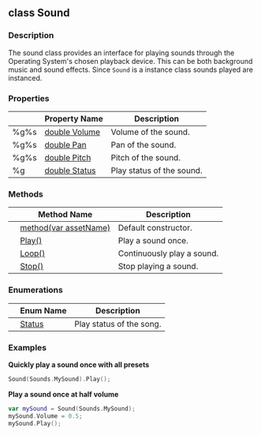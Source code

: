 ## class Sound ##

### Description ###
The sound class provides an interface for playing sounds through the Operating System's chosen playback device. This can be both background music and sound effects. Since `Sound` is a instance class sounds played are instanced.

### Properties ###
| | Property Name | Description |
|-|-------------- | ------------|
|%g%s| [double Volume](/Audio/Sound/Volume) | Volume of the sound. |
|%g%s| [double Pan](/Audio/Sound/Pan) | Pan of the sound. |
|%g%s| [double Pitch](/Audio/Sound/Pitch) | Pitch of the sound. |
|%g| [double Status](/Audio/Sound/Status) | Play status of the sound. |

### Methods ###
| | Method Name | Description |
|-|------------ | ------------|
| | [method(var assetName)](/Audio/Sound/Constructor) | Default constructor. |
| | [Play()](/Audio/Sound/Play) | Play a sound once. |
| | [Loop()](/Audio/Sound/Loop) | Continuously play a sound. |
| | [Stop()](/Audio/Sound/Stop) | Stop playing a sound. |

### Enumerations ###
| | Enum Name | Description |
|-|---------- | ------------|
| | [Status](/Audio/Sound/StatusEnum) | Play status of the song. |

### Examples ###
**Quickly play a sound once with all presets**
```swift
Sound(Sounds.MySound).Play();
```

**Play a sound once at half volume**
```swift
var mySound = Sound(Sounds.MySound);
mySound.Volume = 0.5;
mySound.Play();
```